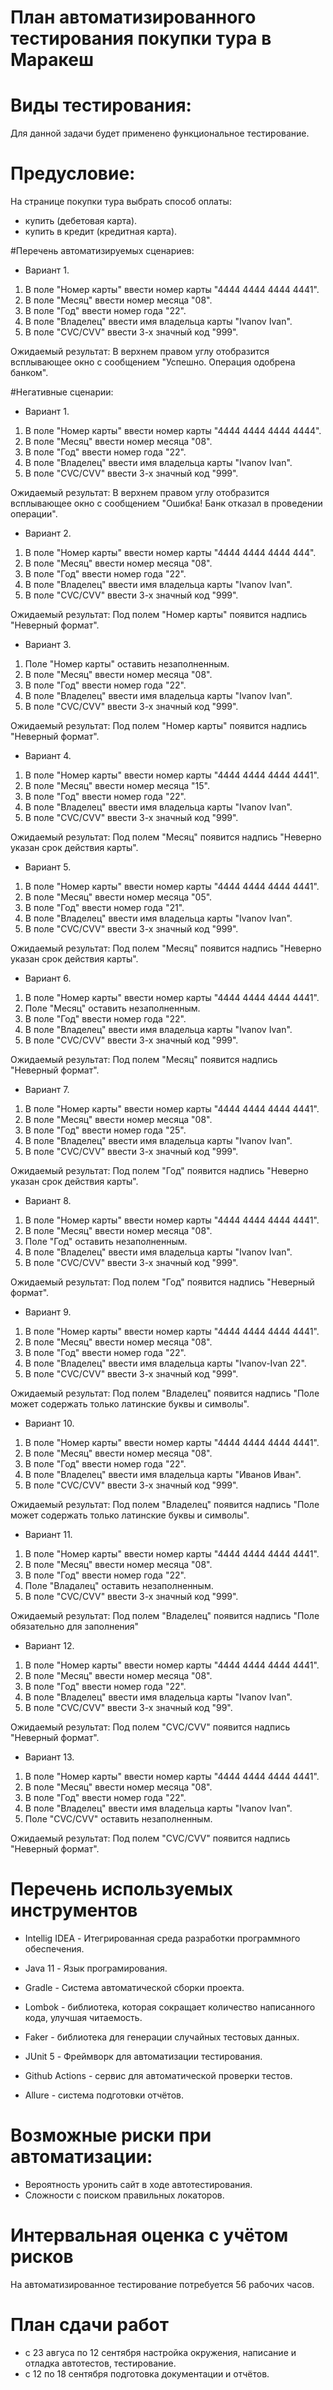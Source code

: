 # План автоматизированного тестирования покупки тура в Маракеш
# Виды тестирования:

Для данной задачи будет применено функциональное тестирование.

# Предусловие:
На странице покупки тура выбрать способ оплаты:
- купить (дебетовая карта).
- купить в кредит (кредитная карта).

#Перечень автоматизируемых сценариев:
 - Вариант 1.

1. В поле "Номер карты" ввести номер карты "4444 4444 4444 4441".
2. В поле "Месяц" ввести номер месяца "08".
3. В поле "Год" ввести номер года "22".
4. В поле "Владелец" ввести имя владельца карты "Ivanov Ivan".
5. В поле "CVC/CVV" ввести 3-х значный код "999".

Ожидаемый результат: В верхнем правом углу отобразится всплывающее окно с сообщением "Успешно. Операция одобрена банком".

#Негативные сценарии:
- Вариант 1.

1. В поле "Номер карты" ввести номер карты "4444 4444 4444 4444".
2. В поле "Месяц" ввести номер месяца "08".
3. В поле "Год" ввести номер года "22".
4. В поле "Владелец" ввести имя владельца карты "Ivanov Ivan".
5. В поле "CVC/CVV" ввести 3-х значный код "999".

Ожидаемый результат: В верхнем правом углу отобразится всплывающее окно с сообщением "Ошибка! Банк отказал в проведении операции".

- Вариант 2.

1. В поле "Номер карты" ввести номер карты "4444 4444 4444 444".
2. В поле "Месяц" ввести номер месяца "08".
3. В поле "Год" ввести номер года "22".
4. В поле "Владелец" ввести имя владельца карты "Ivanov Ivan".
5. В поле "CVC/CVV" ввести 3-х значный код "999".

Ожидаемый результат: Под полем "Номер карты" появится надпись "Неверный формат".

- Вариант 3.

1. Поле "Номер карты" оставить незаполненным.
2. В поле "Месяц" ввести номер месяца "08".
3. В поле "Год" ввести номер года "22".
4. В поле "Владелец" ввести имя владельца карты "Ivanov Ivan".
5. В поле "CVC/CVV" ввести 3-х значный код "999".

Ожидаемый результат: Под полем "Номер карты" появится надпись "Неверный формат".

- Вариант 4.

1. В поле "Номер карты" ввести номер карты "4444 4444 4444 4441".
2. В поле "Месяц" ввести номер месяца "15".
3. В поле "Год" ввести номер года "22".
4. В поле "Владелец" ввести имя владельца карты "Ivanov Ivan".
5. В поле "CVC/CVV" ввести 3-х значный код "999".

Ожидаемый результат: Под полем "Месяц" появится надпись "Неверно указан срок действия карты".

- Вариант 5.

1. В поле "Номер карты" ввести номер карты "4444 4444 4444 4441".
2. В поле "Месяц" ввести номер месяца "05".
3. В поле "Год" ввести номер года "21".
4. В поле "Владелец" ввести имя владельца карты "Ivanov Ivan".
5. В поле "CVC/CVV" ввести 3-х значный код "999".

Ожидаемый результат: Под полем "Месяц" появится надпись "Неверно указан срок действия карты".

- Вариант 6.

1. В поле "Номер карты" ввести номер карты "4444 4444 4444 4441".
2. Поле "Месяц" оставить незаполненным.
3. В поле "Год" ввести номер года "22".
4. В поле "Владелец" ввести имя владельца карты "Ivanov Ivan".
5. В поле "CVC/CVV" ввести 3-х значный код "999".

Ожидаемый результат: Под полем "Месяц" появится надпись "Неверный формат".

- Вариант 7.

1. В поле "Номер карты" ввести номер карты "4444 4444 4444 4441".
2. В поле "Месяц" ввести номер месяца "08".
3. В поле "Год" ввести номер года "25".
4. В поле "Владелец" ввести имя владельца карты "Ivanov Ivan".
5. В поле "CVC/CVV" ввести 3-х значный код "999".

Ожидаемый результат: Под полем "Год" появится надпись "Неверно указан срок действия карты".

- Вариант 8.

1. В поле "Номер карты" ввести номер карты "4444 4444 4444 4441".
2. В поле "Месяц" ввести номер месяца "08".
3. Поле "Год" оставить незаполненным.
4. В поле "Владелец" ввести имя владельца карты "Ivanov Ivan".
5. В поле "CVC/CVV" ввести 3-х значный код "999".

Ожидаемый результат: Под полем "Год" появится надпись "Неверный формат".

- Вариант 9.

1. В поле "Номер карты" ввести номер карты "4444 4444 4444 4441".
2. В поле "Месяц" ввести номер месяца "08".
3. В поле "Год" ввести номер года "22".
4. В поле "Владелец" ввести имя владельца карты "Ivanov-Ivan 22".
5. В поле "CVC/CVV" ввести 3-х значный код "999".

Ожидаемый результат: Под полем "Владелец" появится надпись "Поле может содержать только латинские буквы и символы".

- Вариант 10.

1. В поле "Номер карты" ввести номер карты "4444 4444 4444 4441".
2. В поле "Месяц" ввести номер месяца "08".
3. В поле "Год" ввести номер года "22".
4. В поле "Владелец" ввести имя владельца карты "Иванов Иван".
5. В поле "CVC/CVV" ввести 3-х значный код "999".

Ожидаемый результат: Под полем "Владелец" появится надпись "Поле может содержать только латинские буквы и символы".

- Вариант 11.

1. В поле "Номер карты" ввести номер карты "4444 4444 4444 4441".
2. В поле "Месяц" ввести номер месяца "08".
3. В поле "Год" ввести номер года "22".
4. Поле "Владалец" оставить незаполненным.
5. В поле "CVC/CVV" ввести 3-х значный код "999".

Ожидаемый результат: Под полем "Владелец" появится надпись "Поле обязательно для заполнения"

- Вариант 12.

1. В поле "Номер карты" ввести номер карты "4444 4444 4444 4441".
2. В поле "Месяц" ввести номер месяца "08".
3. В поле "Год" ввести номер года "22".
4. В поле "Владелец" ввести имя владельца карты "Ivanov Ivan".
5. В поле "CVC/CVV" ввести 3-х значный код "99".

Ожидаемый результат: Под полем "CVC/CVV" появится надпись "Неверный формат".

- Вариант 13.

1. В поле "Номер карты" ввести номер карты "4444 4444 4444 4441".
2. В поле "Месяц" ввести номер месяца "08".
3. В поле "Год" ввести номер года "22".
4. В поле "Владелец" ввести имя владельца карты "Ivanov Ivan".
5. Поле "CVC/CVV" оставить незаполненным.

Ожидаемый результат: Под полем "CVC/CVV" появится надпись "Неверный формат".

# Перечень используемых инструментов

- Intellig IDEA - Итегрированная среда разработки программного обеспечения.

- Java 11 - Язык програмирования.

- Gradle - Cистема автоматической сборки проекта.

- Lombok - библиотека, которая сокращает количество написанного кода, улучшая читаемость.

- Faker - библиотека для генерации случайных тестовых данных.

- JUnit 5 - Фреймворк для автоматизации тестирования.

- Github Actions - сервис для автоматической проверки тестов.

- Allure - система подготовки отчётов.

# Возможные риски при автоматизации:

- Вероятность уронить сайт в ходе автотестирования.
- Сложности с поиском правильных локаторов.

# Интервальная оценка с учётом рисков

На автоматизированное тестирование потребуется 56 рабочих часов.

# План сдачи работ 

- с 23 авгуса по 12 сентября настройка окружения, написание и отладка автотестов, тестирование.
- с 12 по 18 сентября подготовка документации и отчётов.
